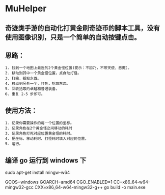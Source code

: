 # MuHelper

## 奇迹类手游的自动化打黄金刷奇迹币的脚本工具，没有使用图像识别，只是一个简单的自动按键点击。
## 思路：
    1. 找到一个地图上最近的2个黄金怪位置(提示：不加乃，不带天使、恶魔)。
    2. 移动到其中一个黄金怪位置，点自动打怪。
    3. 打完，拾取东西。
    4. 移动到另外一个，打死，拾取东西。
    5. 回收拾取的卓越和普通装备。
    6. 重复 2-5 步即可。



## 使用方法：
    1. 记录你需要操作的每一个位置的坐标。
    2. 记录角色在2个黄金怪之间移动的耗时
    3. 记录角色打死对应位置黄金怪的耗时。
    4. 把坐标、移动耗时、打怪耗时填入对应的位置。
    5. 运行。


## 编译 go 运行到 windows 下
sudo apt-get install mingw-w64

GOOS=windows GOARCH=amd64 CGO_ENABLED=1 CC=x86_64-w64-mingw32-gcc CXX=x86_64-w64-mingw32-g++ go build -o main.exe

